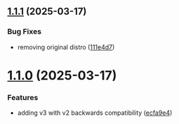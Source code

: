 ## [1.1.1](https://github.com/truss44/mcp-crypto-price/compare/v1.1.0...v1.1.1) (2025-03-17)


### Bug Fixes

* removing original distro ([111e4d7](https://github.com/truss44/mcp-crypto-price/commit/111e4d7b1c245f47c4a18b72f585826a3347cc7f))

# [1.1.0](https://github.com/truss44/mcp-crypto-price/compare/v1.0.4...v1.1.0) (2025-03-17)


### Features

* adding v3 with v2 backwards compatibility ([ecfa9e4](https://github.com/truss44/mcp-crypto-price/commit/ecfa9e4cb8e1d25faf86ba57f39269670d36229a))
